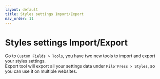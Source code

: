 ```yaml
---
layout: default
title: Styles settings Import/Export
nav_order: 11
---
```


# Styles settings Import/Export

Go to `Custom Fields > Tools`, you have two new tools to import and export your styles settings.  
Export tool will export all your settings data under `Pilo'Press > Styles`, so you can use it on multiple websites.
